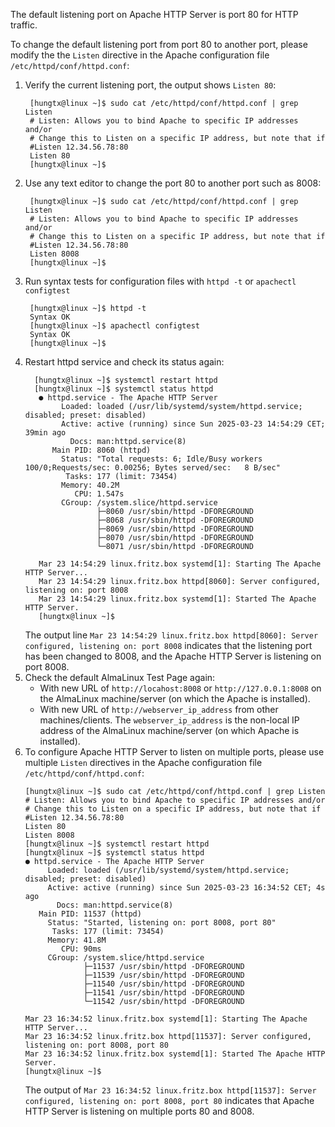 The default listening port on Apache HTTP Server is port 80 for HTTP traffic.

To change the default listening port from port 80 to another port, please modify the the `Listen` directive in the Apache configuration file `/etc/httpd/conf/httpd.conf`:

1. Verify the current listening port, the output shows `Listen 80`:
   ```
    [hungtx@linux ~]$ sudo cat /etc/httpd/conf/httpd.conf | grep Listen
    # Listen: Allows you to bind Apache to specific IP addresses and/or
    # Change this to Listen on a specific IP address, but note that if
    #Listen 12.34.56.78:80
    Listen 80
    [hungtx@linux ~]$
   ```
2. Use any text editor to change the port 80 to another port such as 8008:
   ```
    [hungtx@linux ~]$ sudo cat /etc/httpd/conf/httpd.conf | grep Listen
    # Listen: Allows you to bind Apache to specific IP addresses and/or
    # Change this to Listen on a specific IP address, but note that if
    #Listen 12.34.56.78:80
    Listen 8008
    [hungtx@linux ~]$
   ```
3. Run syntax tests for configuration files with `httpd -t` or `apachectl configtest`
   ```
    [hungtx@linux ~]$ httpd -t
    Syntax OK   
    [hungtx@linux ~]$ apachectl configtest
    Syntax OK
    [hungtx@linux ~]$
   ```
4. Restart httpd service and check its status again:
   ```
     [hungtx@linux ~]$ systemctl restart httpd
     [hungtx@linux ~]$ systemctl status httpd
      ● httpd.service - The Apache HTTP Server
           Loaded: loaded (/usr/lib/systemd/system/httpd.service; disabled; preset: disabled)
           Active: active (running) since Sun 2025-03-23 14:54:29 CET; 39min ago
             Docs: man:httpd.service(8)
         Main PID: 8060 (httpd)
           Status: "Total requests: 6; Idle/Busy workers 100/0;Requests/sec: 0.00256; Bytes served/sec:   8 B/sec"
            Tasks: 177 (limit: 73454)
           Memory: 40.2M
              CPU: 1.547s
           CGroup: /system.slice/httpd.service
                   ├─8060 /usr/sbin/httpd -DFOREGROUND
                   ├─8068 /usr/sbin/httpd -DFOREGROUND
                   ├─8069 /usr/sbin/httpd -DFOREGROUND
                   ├─8070 /usr/sbin/httpd -DFOREGROUND
                   └─8071 /usr/sbin/httpd -DFOREGROUND
      
      Mar 23 14:54:29 linux.fritz.box systemd[1]: Starting The Apache HTTP Server...
      Mar 23 14:54:29 linux.fritz.box httpd[8060]: Server configured, listening on: port 8008
      Mar 23 14:54:29 linux.fritz.box systemd[1]: Started The Apache HTTP Server.
      [hungtx@linux ~]$
   ```
   The output line `Mar 23 14:54:29 linux.fritz.box httpd[8060]: Server configured, listening on: port 8008` indicates that the listening port has been changed to 8008, and the Apache HTTP Server is listening on port 8008.
5. Check the default AlmaLinux Test Page again:
    - With new URL of `http://locahost:8008` or `http://127.0.0.1:8008` on the AlmaLinux machine/server (on which the Apache is installed).
    - With new URL of `http://webserver_ip_address` from other machines/clients. The `webserver_ip_address` is the non-local IP address of the AlmaLinux machine/server (on which Apache is installed).
6. To configure Apache HTTP Server to listen on multiple ports, please use multiple `Listen` directives in the Apache configuration file `/etc/httpd/conf/httpd.conf`:
   ```
   [hungtx@linux ~]$ sudo cat /etc/httpd/conf/httpd.conf | grep Listen
   # Listen: Allows you to bind Apache to specific IP addresses and/or
   # Change this to Listen on a specific IP address, but note that if
   #Listen 12.34.56.78:80
   Listen 80
   Listen 8008
   [hungtx@linux ~]$ systemctl restart httpd
   [hungtx@linux ~]$ systemctl status httpd
   ● httpd.service - The Apache HTTP Server
        Loaded: loaded (/usr/lib/systemd/system/httpd.service; disabled; preset: disabled)
        Active: active (running) since Sun 2025-03-23 16:34:52 CET; 4s ago
          Docs: man:httpd.service(8)
      Main PID: 11537 (httpd)
        Status: "Started, listening on: port 8008, port 80"
         Tasks: 177 (limit: 73454)
        Memory: 41.8M
           CPU: 90ms
        CGroup: /system.slice/httpd.service
                ├─11537 /usr/sbin/httpd -DFOREGROUND
                ├─11539 /usr/sbin/httpd -DFOREGROUND
                ├─11540 /usr/sbin/httpd -DFOREGROUND
                ├─11541 /usr/sbin/httpd -DFOREGROUND
                └─11542 /usr/sbin/httpd -DFOREGROUND
   
   Mar 23 16:34:52 linux.fritz.box systemd[1]: Starting The Apache HTTP Server...
   Mar 23 16:34:52 linux.fritz.box httpd[11537]: Server configured, listening on: port 8008, port 80
   Mar 23 16:34:52 linux.fritz.box systemd[1]: Started The Apache HTTP Server.
   [hungtx@linux ~]$
   ```
   The output of `Mar 23 16:34:52 linux.fritz.box httpd[11537]: Server configured, listening on: port 8008, port 80` indicates that Apache HTTP Server is listening on multiple ports 80 and 8008.
    
